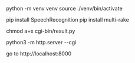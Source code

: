 python -m venv venv
source ./venv/bin/activate

pip install SpeechRecognition
pip install multi-rake

chmod a+x cgi-bin/result.py

python3 -m http.server --cgi

go to http://localhost:8000
